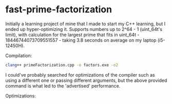 # fast-prime-factorization
Initially a learning project of mine that I made to start my C++ learning, but I ended up hyper-optimizing it.
Supports numbers up to 2^64 - 1 (uint_64t's limit), with calculation for the largest prime that fits in uint_64t - 18446744073709551557 - taking 3.8 seconds on average on my laptop (i5-12450H).

Compilation:
```bash
clang++ primeFactorization.cpp -o factors.exe -o2
```

I could've probably searched for optimizations of the compiler such as using a different one or passing different arguments, but the above provided command is what led to the 'advertised' performance.

Optimizations:

